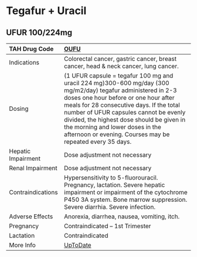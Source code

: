 # Tegafur + Uracil

## UFUR 100/224mg

| TAH Drug Code      | [OUFU](https://www.tahsda.org.tw/drugs/hissearch.php?drug_code=OUFU)                                                                                                                                                                                                                                                                                                                    |
|:-------------------|:----------------------------------------------------------------------------------------------------------------------------------------------------------------------------------------------------------------------------------------------------------------------------------------------------------------------------------------------------------------------------------------|
| Indications        | Colorectal cancer, gastric cancer, breast cancer, head & neck cancer, lung cancer.                                                                                                                                                                                                                                                                                                      |
| Dosing             | (1 UFUR capsule = tegafur 100 mg and uracil 224 mg)300-600 mg/day (300 mg/m2/day) tegafur administered in 2-3 doses one hour before or one hour after meals for 28 consecutive days. If the total number of UFUR capsules cannot be evenly divided, the highest dose should be given in the morning and lower doses in the afternoon or evening. Courses may be repeated every 35 days. |
| Hepatic Impairment | Dose adjustment not necessary                                                                                                                                                                                                                                                                                                                                                           |
| Renal Impairment   | Dose adjustment not necessary                                                                                                                                                                                                                                                                                                                                                           |
| Contraindications  | Hypersensitivity to 5-fluorouracil. Pregnancy, lactation. Severe hepatic impairment or impairment of the cytochrome P450 3A system. Bone marrow suppression. Severe diarrhia. Severe infection.                                                                                                                                                                                         |
| Adverse Effects    | Anorexia, diarrhea, nausea, vomiting, itch.                                                                                                                                                                                                                                                                                                                                             |
| Pregnancy          | Contraindicated – 1st Trimester                                                                                                                                                                                                                                                                                                                                                         |
| Lactation          | Contraindicated                                                                                                                                                                                                                                                                                                                                                                         |
| More Info          | [UpToDate](https://www.uptodate.com/contents/tegafur-and-uracil-drug-information)                                                                                                                                                                                                                                                                                                       |

